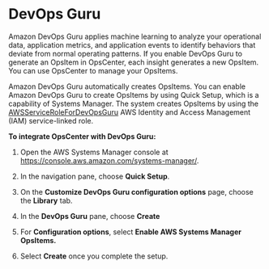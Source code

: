 # DevOps Guru<a name="OpsCenter-integrate-with-devops-guru"></a>

Amazon DevOps Guru applies machine learning to analyze your operational data, application metrics, and application events to identify behaviors that deviate from normal operating patterns\. If you enable DevOps Guru to generate an OpsItem in OpsCenter, each insight generates a new OpsItem\. You can use OpsCenter to manage your OpsItems\. 

Amazon DevOps Guru automatically creates OpsItems\. You can enable Amazon DevOps Guru to create OpsItems by using Quick Setup, which is a capability of Systems Manager\. The system creates OpsItems by using the [AWSServiceRoleForDevOpsGuru](https://docs.aws.amazon.com/devops-guru/latest/userguide/using-service-linked-roles.html) AWS Identity and Access Management \(IAM\) service\-linked role\.

**To integrate OpsCenter with DevOps Guru:**

1. Open the AWS Systems Manager console at [https://console\.aws\.amazon\.com/systems\-manager/](https://console.aws.amazon.com/systems-manager/)\.

1. In the navigation pane, choose **Quick Setup**\.

1. On the **Customize DevOps Guru configuration options** page, choose the **Library** tab\. 

1. In the **DevOps Guru** pane, choose **Create**

1. For **Configuration options**, select **Enable AWS Systems Manager OpsItems\.**

1. Select **Create** once you complete the setup\.
